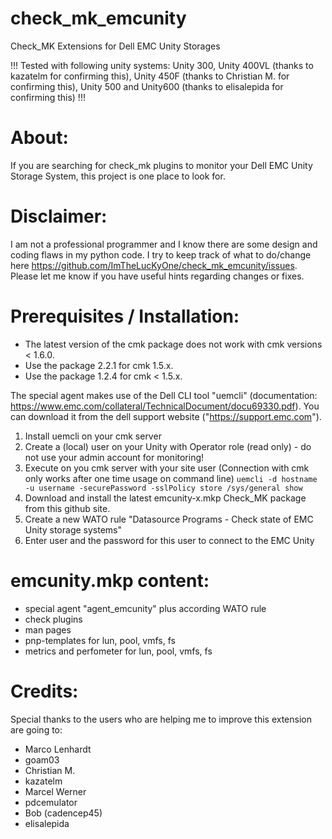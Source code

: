 # check_mk_emcunity
Check_MK Extensions for Dell EMC Unity Storages

!!! Tested with following unity systems: Unity 300, Unity 400VL (thanks to kazatelm for confirming this), Unity 450F (thanks to Christian M. for confirming this), Unity 500 and Unity600 (thanks to elisalepida for confirming this)  !!!

# About:
If you are searching for check_mk plugins to monitor your Dell EMC Unity Storage System, this project is one place to look for.

# Disclaimer:
I am not a professional programmer and I know there are some design and coding flaws in my python code. I try to keep track of what to do/change here https://github.com/ImTheLucKyOne/check_mk_emcunity/issues. Please let me know if you have useful hints regarding changes or fixes.

# Prerequisites / Installation:
- The latest version of the cmk package does not work with cmk versions < 1.6.0.
- Use the package 2.2.1 for cmk 1.5.x.
- Use the package 1.2.4 for cmk < 1.5.x.

The special agent makes use of the Dell CLI tool "uemcli" (documentation: https://www.emc.com/collateral/TechnicalDocument/docu69330.pdf). You can download it from the dell support website ("https://support.emc.com").
1) Install uemcli on your cmk server
2) Create a (local) user on your Unity with Operator role (read only) - do not use your admin account for monitoring!
3) Execute on you cmk server with your site user (Connection with cmk only works after one time usage on command line)
   ```uemcli -d hostname -u username -securePassword -sslPolicy store /sys/general show```
5) Download and install the latest emcunity-x.mkp Check_MK package from this github site.
6) Create a new WATO rule "Datasource Programs - Check state of EMC Unity storage systems"
7) Enter user and the password for this user to connect to the EMC Unity

# emcunity.mkp content:
- special agent "agent_emcunity" plus according WATO rule
- check plugins
- man pages
- pnp-templates for lun, pool, vmfs, fs
- metrics and perfometer for lun, pool, vmfs, fs

# Credits:
Special thanks to the users who are helping me to improve this extension are going to:
- Marco Lenhardt
- goam03
- Christian M.
- kazatelm
- Marcel Werner
- pdcemulator
- Bob (cadencep45)
- elisalepida
